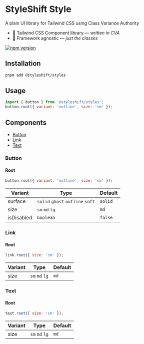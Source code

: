 # StyleShift Style

A plain UI library for Tailwind CSS using Class Variance Authority

- 🎨 Tailwind CSS Component library — *written in CVA*
- 🎯 Framework agnostic — *just the classes*

[![npm version](https://badge.fury.io/js/@styleshift%2Fstyles.svg)](https://www.npmjs.com/package/@styleshift/styles)

## Installation

```bash
pnpm add @styleshift/styles
```

## Usage

```js
import { button } from '@styleshift/styles';
button.root({ variant: 'outline', size: 'sm' });
```

## Components

- [Button](#button)
- [Link](#link)
- [Text](#text)

### Button

#### Root

```js
button.root({ variant: 'outline', size: 'sm' });
```

| Variant    | Type                             | Default |
| ---------- | -------------------------------- | ------- |
| surface    | `solid` `ghost` `outline` `soft` | `solid` |
| size       | `sm` `md` `lg`                   | `md`    |
| isDisabled | `boolean`                        | `false` |

### Link

#### Root

```js
link.root({ size: 'sm' });
```

| Variant | Type           | Default |
| ------- | -------------- | ------- |
| size    | `sm` `md` `lg` | `md`    |

### Text

#### Root

```js
text.root({ size: 'sm' });
```

| Variant | Type           | Default |
| ------- | -------------- | ------- |
| size    | `sm` `md` `lg` | `md`    |

